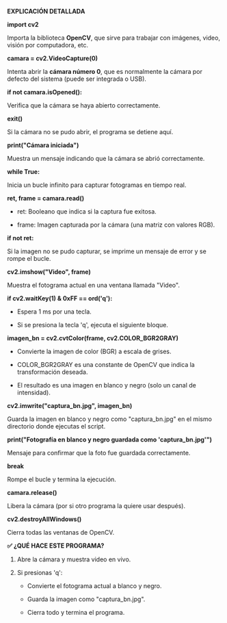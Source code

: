 **EXPLICACIÓN DETALLADA**

**import cv2**

Importa la biblioteca **OpenCV**, que sirve para trabajar con imágenes,
video, visión por computadora, etc.

**camara = cv2.VideoCapture(0)**

Intenta abrir la **cámara número 0**, que es normalmente la cámara por
defecto del sistema (puede ser integrada o USB).

**if not camara.isOpened():**

Verifica que la cámara se haya abierto correctamente.

**exit()**

Si la cámara no se pudo abrir, el programa se detiene aquí.

**print("Cámara iniciada")**

Muestra un mensaje indicando que la cámara se abrió correctamente.

**while True:**

Inicia un bucle infinito para capturar fotogramas en tiempo real.

**ret, frame = camara.read()**

-   ret: Booleano que indica si la captura fue exitosa.

-   frame: Imagen capturada por la cámara (una matriz con valores RGB).

**if not ret:**

Si la imagen no se pudo capturar, se imprime un mensaje de error y se
rompe el bucle.

**cv2.imshow("Video", frame)**

Muestra el fotograma actual en una ventana llamada "Video".

**if cv2.waitKey(1) & 0xFF == ord('q'):**

-   Espera 1 ms por una tecla.

-   Si se presiona la tecla 'q', ejecuta el siguiente bloque.

**imagen\_bn = cv2.cvtColor(frame, cv2.COLOR\_BGR2GRAY)**

-   Convierte la imagen de color (BGR) a escala de grises.

-   COLOR\_BGR2GRAY es una constante de OpenCV que indica la
    transformación deseada.

-   El resultado es una imagen en blanco y negro (solo un canal de
    intensidad).

**cv2.imwrite("captura\_bn.jpg", imagen\_bn)**

Guarda la imagen en blanco y negro como "captura\_bn.jpg" en el mismo
directorio donde ejecutas el script.

**print("Fotografía en blanco y negro guardada como
'captura\_bn.jpg'")**

Mensaje para confirmar que la foto fue guardada correctamente.

**break**

Rompe el bucle y termina la ejecución.

**camara.release()**

Libera la cámara (por si otro programa la quiere usar después).

**cv2.destroyAllWindows()**

Cierra todas las ventanas de OpenCV.

**✅ ¿QUÉ HACE ESTE PROGRAMA?**

1.  Abre la cámara y muestra video en vivo.

2.  Si presionas 'q':

    -   Convierte el fotograma actual a blanco y negro.

    -   Guarda la imagen como "captura\_bn.jpg".

    -   Cierra todo y termina el programa.
